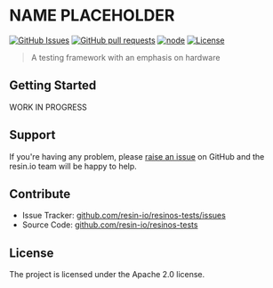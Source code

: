 NAME PLACEHOLDER
================
[![GitHub Issues](https://img.shields.io/github/issues/resin-io/resinos-tests.svg)](https://github.com/resin-io/resinos-tests/issues)
[![GitHub pull requests](https://img.shields.io/github/issues-pr/resin-io/resinos-tests.svg)](https://github.com/resin-io/resinos-tests/pulls)
[![node](https://img.shields.io/badge/node-v10.0.0-green.svg)](https://nodejs.org/download/release/v10.0.0/)
[![License](https://img.shields.io/badge/license-APACHE%202.0-blue.svg)](https://opensource.org/licenses/Apache-2.0)

> A testing framework with an emphasis on hardware 

## Getting Started

WORK IN PROGRESS

## Support

If you're having any problem, please [raise an issue][newissue] on GitHub and
the resin.io team will be happy to help.

## Contribute

- Issue Tracker: [github.com/resin-io/resinos-tests/issues][issues]
- Source Code: [github.com/resin-io/resinos-tests][source]

## License

The project is licensed under the Apache 2.0 license.

[issues]: https://github.com/resin-io/resinos-tests/issues
[newissue]: https://github.com/resin-io/resinos-tests/issues/new
[source]: https://github.com/resin-io/resinos-tests
